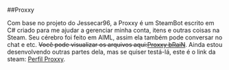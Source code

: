 ##Proxxy

  Com base no projeto do Jessecar96, a Proxxy é um SteamBot escrito em C# criado para me ajudar a gerenciar minha conta, itens  e outras coisas na Steam. Seu cérebro foi feito em AIML, assim ela também pode conversar no chat e etc. ~~Você pode visualizar os arquivos aqui:[Proxxy bRaiN](https://github.com/lucas2109/ProxxyAIML)~~.
  Ainda estou desenvolvendo outras partes dela, mas se quiser testá-lá, este é o link da steam: [Perfil Proxxy](https://steamcommunity.com/id/proxxybot).

